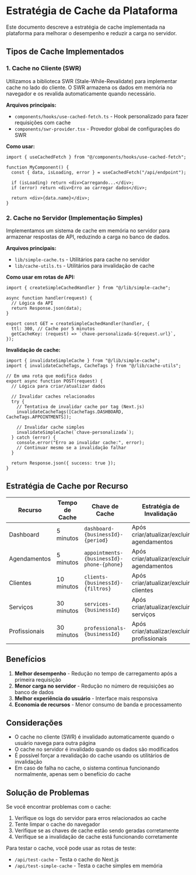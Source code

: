 # Estratégia de Cache da Plataforma

Este documento descreve a estratégia de cache implementada na plataforma para melhorar o desempenho e reduzir a carga no servidor.

## Tipos de Cache Implementados

### 1. Cache no Cliente (SWR)

Utilizamos a biblioteca SWR (Stale-While-Revalidate) para implementar cache no lado do cliente. O SWR armazena os dados em memória no navegador e os revalida automaticamente quando necessário.

**Arquivos principais:**

- `components/hooks/use-cached-fetch.ts` - Hook personalizado para fazer requisições com cache
- `components/swr-provider.tsx` - Provedor global de configurações do SWR

**Como usar:**

```tsx
import { useCachedFetch } from "@/components/hooks/use-cached-fetch";

function MyComponent() {
  const { data, isLoading, error } = useCachedFetch("/api/endpoint");

  if (isLoading) return <div>Carregando...</div>;
  if (error) return <div>Erro ao carregar dados</div>;

  return <div>{data.name}</div>;
}
```

### 2. Cache no Servidor (Implementação Simples)

Implementamos um sistema de cache em memória no servidor para armazenar respostas de API, reduzindo a carga no banco de dados.

**Arquivos principais:**

- `lib/simple-cache.ts` - Utilitários para cache no servidor
- `lib/cache-utils.ts` - Utilitários para invalidação de cache

**Como usar em rotas de API:**

```tsx
import { createSimpleCachedHandler } from "@/lib/simple-cache";

async function handler(request) {
  // Lógica da API
  return Response.json(data);
}

export const GET = createSimpleCachedHandler(handler, {
  ttl: 300, // Cache por 5 minutos
  getCacheKey: (request) => `chave-personalizada-${request.url}`,
});
```

**Invalidação de cache:**

```tsx
import { invalidateSimpleCache } from "@/lib/simple-cache";
import { invalidateCacheTags, CacheTags } from "@/lib/cache-utils";

// Em uma rota que modifica dados
export async function POST(request) {
  // Lógica para criar/atualizar dados

  // Invalidar caches relacionados
  try {
    // Tentativa de invalidar cache por tag (Next.js)
    invalidateCacheTags([CacheTags.DASHBOARD, CacheTags.APPOINTMENTS]);

    // Invalidar cache simples
    invalidateSimpleCache(`chave-personalizada`);
  } catch (error) {
    console.error("Erro ao invalidar cache:", error);
    // Continuar mesmo se a invalidação falhar
  }

  return Response.json({ success: true });
}
```

## Estratégia de Cache por Recurso

| Recurso       | Tempo de Cache | Chave de Cache                            | Estratégia de Invalidação                  |
| ------------- | -------------- | ----------------------------------------- | ------------------------------------------ |
| Dashboard     | 5 minutos      | `dashboard-{businessId}-{period}`         | Após criar/atualizar/excluir agendamentos  |
| Agendamentos  | 5 minutos      | `appointments-{businessId}-phone-{phone}` | Após criar/atualizar/excluir agendamentos  |
| Clientes      | 10 minutos     | `clients-{businessId}-{filtros}`          | Após criar/atualizar/excluir clientes      |
| Serviços      | 30 minutos     | `services-{businessId}`                   | Após criar/atualizar/excluir serviços      |
| Profissionais | 30 minutos     | `professionals-{businessId}`              | Após criar/atualizar/excluir profissionais |

## Benefícios

1. **Melhor desempenho** - Redução no tempo de carregamento após a primeira requisição
2. **Menor carga no servidor** - Redução no número de requisições ao banco de dados
3. **Melhor experiência do usuário** - Interface mais responsiva
4. **Economia de recursos** - Menor consumo de banda e processamento

## Considerações

- O cache no cliente (SWR) é invalidado automaticamente quando o usuário navega para outra página
- O cache no servidor é invalidado quando os dados são modificados
- É possível forçar a revalidação do cache usando os utilitários de invalidação
- Em caso de falha no cache, o sistema continua funcionando normalmente, apenas sem o benefício do cache

## Solução de Problemas

Se você encontrar problemas com o cache:

1. Verifique os logs do servidor para erros relacionados ao cache
2. Tente limpar o cache do navegador
3. Verifique se as chaves de cache estão sendo geradas corretamente
4. Verifique se a invalidação de cache está funcionando corretamente

Para testar o cache, você pode usar as rotas de teste:

- `/api/test-cache` - Testa o cache do Next.js
- `/api/test-simple-cache` - Testa o cache simples em memória
